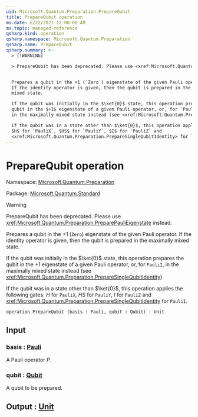 ```yaml
---
uid: Microsoft.Quantum.Preparation.PrepareQubit
title: PrepareQubit operation
ms.date: 6/22/2021 12:00:00 AM
ms.topic: managed-reference
qsharp.kind: operation
qsharp.namespace: Microsoft.Quantum.Preparation
qsharp.name: PrepareQubit
qsharp.summary: >-
  > [!WARNING]

  > PrepareQubit has been deprecated. Please use <xref:Microsoft.Quantum.Preparation.PreparePauliEigenstate> instead.


  Prepares a qubit in the +1 (`Zero`) eigenstate of the given Pauli operator.
  If the identity operator is given, then the qubit is prepared in the maximally
  mixed state.

  If the qubit was initially in the $\ket{0}$ state, this operation prepares the
  qubit in the $+1$ eigenstate of a given Pauli operator, or, for `PauliI`,
  in the maximally mixed state instead (see <xref:Microsoft.Quantum.Preparation.PrepareSingleQubitIdentity>).

  If the qubit was in a state other than $\ket{0}$, this operation applies the following gates:
  $H$ for `PauliX`, $HS$ for `PauliY`, $I$ for `PauliZ` and
  <xref:Microsoft.Quantum.Preparation.PrepareSingleQubitIdentity> for `PauliI`.
---
```


# PrepareQubit operation

Namespace: [Microsoft.Quantum.Preparation](xref:Microsoft.Quantum.Preparation)

Package: [Microsoft.Quantum.Standard](https://nuget.org/packages/Microsoft.Quantum.Standard)


> [!WARNING]
> PrepareQubit has been deprecated. Please use <xref:Microsoft.Quantum.Preparation.PreparePauliEigenstate> instead.

Prepares a qubit in the +1 (`Zero`) eigenstate of the given Pauli operator.If the identity operator is given, then the qubit is prepared in the maximallymixed state.If the qubit was initially in the $\ket{0}$ state, this operation prepares thequbit in the $+1$ eigenstate of a given Pauli operator, or, for `PauliI`,in the maximally mixed state instead (see <xref:Microsoft.Quantum.Preparation.PrepareSingleQubitIdentity>).If the qubit was in a state other than $\ket{0}$, this operation applies the following gates:$H$ for `PauliX`, $HS$ for `PauliY`, $I$ for `PauliZ` and<xref:Microsoft.Quantum.Preparation.PrepareSingleQubitIdentity> for `PauliI`.

```qsharp
operation PrepareQubit (basis : Pauli, qubit : Qubit) : Unit
```


## Input

### basis : [Pauli](xref:microsoft.quantum.qsharp.valueliterals#pauli-literals)

A Pauli operator $P$.


### qubit : [Qubit](xref:microsoft.quantum.qsharp.valueliterals#qubit-literals)

A qubit to be prepared.



## Output : [Unit](xref:microsoft.quantum.qsharp.valueliterals#unit-literal)

